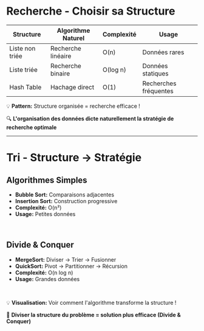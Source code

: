 # Recherche - Choisir sa Structure

| Structure | Algorithme Naturel | Complexité | Usage |
|-----------|-------------------|------------|-------|
| Liste non triée | Recherche linéaire | O(n) | Données rares |
| Liste triée | Recherche binaire | O(log n) | Données statiques |
| Hash Table | Hachage direct | O(1) | Recherches fréquentes |


💡 **Pattern:** Structure organisée = recherche efficace !

🔍 **L'organisation des données dicte naturellement la stratégie de recherche optimale**

<!-- 
Avant même de parler d’algorithmes, posons-nous une question simple : comment sont organisées vos données ?
	
Regardez ce tableau : il ne parle pas de magie ou d’optimisation micro. Il parle d’un principe fondamental :
➕ Une structure bien choisie = une recherche plus rapide.

### Liste non triée.
C’est souvent notre défaut de départ. On ajoute des éléments, sans réfléchir. Du coup, pour chercher un élément, on est obligé de tout balayer — c’est du O(n).

### Liste triée.
Là, on peut déjà faire beaucoup mieux. Triée → on peut couper en deux à chaque étape → recherche binaire → O(log n)
Parfait si les données ne changent pas souvent.

### Hash Table.
Là c’est la star des recherches fréquentes. On transforme une clé (ex : un ID) → en adresse directe.
C’est du O(1) : peu importe si on a 10, 1 000 ou 1 million d’éléments !

🧠 Point pédagogique pour les juniors/étudiants :

“Ce n’est pas juste un choix de performance. C’est une question de bon sens : quelle est la forme naturelle de mes données ? Et qu’est-ce que je veux faire le plus souvent avec elles ?”

💡 En résumé: Si vous avez une structure désorganisée, il ne faut pas s’étonner que la recherche soit lente. C’est comme chercher un livre dans une bibliothèque sans étagère ni étiquette.

-->

---

# Tri - Structure → Stratégie

## Algorithmes Simples
- **Bubble Sort:** Comparaisons adjacentes
- **Insertion Sort:** Construction progressive
- **Complexité:** O(n²)
- **Usage:** Petites données

<br>

## Divide & Conquer
- **MergeSort:** Diviser → Trier → Fusionner
- **QuickSort:** Pivot → Partitionner → Récursion
- **Complexité:** O(n log n)
- **Usage:** Grandes données

<br>

💡 **Visualisation:** Voir comment l'algorithme transforme la structure !

🔄 **Diviser la structure du problème = solution plus efficace (Divide & Conquer)**

<!--
Maintenant qu’on a vu comment la structure influence la recherche, parlons du tri.

Quand on doit trier des données, on se demande souvent : “Quel algorithme choisir ?

Mais en réalité, la bonne question c’est :
“Quelle est la taille de mes données ? Et quelle est leur structure actuelle ?”

### Algorithmes simples
	- Bubble Sort : très connu, très pédagogique. On compare des paires adjacentes, on les échange. Simple mais lent → O(n²)
	- Insertion Sort : on construit la liste triée pas à pas, comme quand on trie des cartes à jouer.

Très efficace pour des petites listes (ou presque triées), mais pas pour des volumes massifs.

C’est comme ranger quelques papiers sur votre bureau — inutile de sortir tout un système d’archivage.

### Divide & Conquer
	- MergeSort : On divise la liste en deux, on trie chaque moitié, puis on les fusionne.
	- QuickSort : On choisit un pivot, on partitionne autour, et on trie récursivement.

Ces deux-là sont bien plus rapides pour de grosses données. Complexité : O(n log n)

Diviser pour mieux régner, ce n’est pas juste une stratégie militaire — c’est littéralement ce qu’on fait avec nos données.

Conseil pour tous les niveaux :
	- Débutants : Ce slide montre qu’on n’a pas besoin d’un algo parfait – juste d’un algo adapté.
	- Mid/Seniors : Pensez complexité + structure + volume réel. Ne pas “sur-optimiser”, mais choisir intelligemment.

### Conclusion pour la séquence

Le vrai pouvoir ne vient pas de connaître tous les algos par cœur… mais de savoir reconnaître les bons patterns structurels. Une fois que vous voyez ça, l’algorithme devient presque évident.
-->